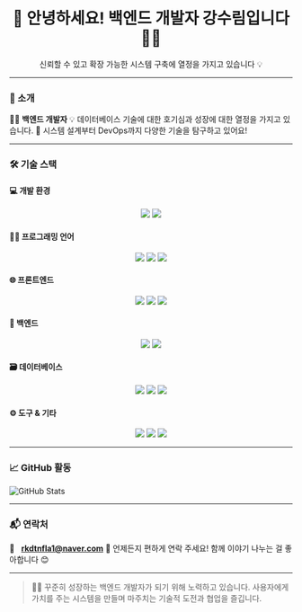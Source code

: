 <h1 align="center">👋 안녕하세요! 백엔드 개발자 강수림입니다 🧑‍💻</h1>
<p align="center">신뢰할 수 있고 확장 가능한 시스템 구축에 열정을 가지고 있습니다 💡</p>

---

### 🚀 소개

👨‍💻 **백엔드 개발자**
💡 데이터베이스 기술에 대한 호기심과 성장에 대한 열정을 가지고 있습니다.
🌱 시스템 설계부터 DevOps까지 다양한 기술을 탐구하고 있어요!

---

### 🛠️ 기술 스택

#### 💻 개발 환경

<p align="center">
  <img src="https://img.shields.io/badge/VSCode-007ACC?style=flat&logo=Visual%20Studio%20Code&logoColor=white" />
  <img src="https://img.shields.io/badge/IntelliJ%20IDEA-000000?style=flat&logo=intellijidea&logoColor=white" />
</p>

#### 👨‍💻 프로그래밍 언어

<p align="center">
  <img src="https://img.shields.io/badge/Java-007396?style=flat&logo=Java&logoColor=white" />
  <img src="https://img.shields.io/badge/C-A8B9CC?style=flat&logo=C&logoColor=white" />
  <img src="https://shields.io/badge/TypeScript-3178C6?logo=TypeScript&logoColor=FFF&style=flat-square">
</p>

#### 🌐 프론트엔드

<p align="center">
  <img src="https://img.shields.io/badge/HTML5-E34F26?style=flat&logo=HTML5&logoColor=white" />
  <img src="https://img.shields.io/badge/CSS3-1572B6?style=flat&logo=CSS3&logoColor=white" />
  <img src="https://img.shields.io/badge/React-61DAFB?style=flat&logo=React&logoColor=black" />
</p>

#### 🧩 백엔드

<p align="center">
  <img src="https://img.shields.io/badge/SpringBoot-6DB33F?style=flat&logo=SpringBoot&logoColor=white" />
  <img src="https://img.shields.io/badge/JPA-59666C?style=flat&logo=Hibernate&logoColor=white" />
</p>

#### 🗃️ 데이터베이스

<p align="center">
  <img src="https://img.shields.io/badge/MySQL-4479A1?style=flat&logo=MySQL&logoColor=white" />
  <img src="https://img.shields.io/badge/MariaDB-003545?style=flat&logo=MariaDB&logoColor=white" />
  <img src="https://img.shields.io/badge/Firebase-FFCA28?style=flat&logo=Firebase&logoColor=black" />
</p>

#### ⚙️ 도구 & 기타

<p align="center">
  <img src="https://img.shields.io/badge/Docker-2496ED?style=flat&logo=Docker&logoColor=white" />
  <img src="https://img.shields.io/badge/GitHub-181717?style=flat&logo=GitHub&logoColor=white" />
  <img src="https://img.shields.io/badge/Linux-FCC624?style=flat&logo=Linux&logoColor=black" />
</p>

---

### 📈 GitHub 활동

![GitHub Stats](https://github-readme-stats.vercel.app/api?username=kangsulim\&show_icons=true\&count_private=true\&hide=prs\&theme=radical)

---

### 📬 연락처

📧   **[rkdtnfla1@naver.com](mailto:rkdtnfla1@naver.com)**
💬 언제든지 편하게 연락 주세요! 함께 이야기 나누는 걸 좋아합니다 😊

---

> 🙋‍♂️ 꾸준히 성장하는 백엔드 개발자가 되기 위해 노력하고 있습니다.
> 사용자에게 가치를 주는 시스템을 만들며 마주치는 기술적 도전과 협업을 즐깁니다.
